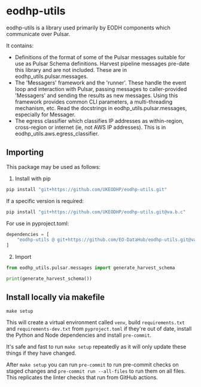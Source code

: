 # eodhp-utils

eodhp-utils is a library used primarily by EODH components which communicate over Pulsar.

It contains:

- Definitions of the format of some of the Pulsar messages suitable for use as Pulsar
  Schema definitions. Harvest pipeline messages pre-date this library and are not
  included. These are in eodhp_utils.pulsar.messages.
- The 'Messagers' framework and the 'runner'. These handle the event loop and interaction
  with Pulsar, passing messages to caller-provided 'Messagers' and sending the results
  as new messages. Using this framework provides common CLI parameters, a multi-threading
  mechanism, etc. Read the docstrings in eodhp_utils.pulsar.messages, especially for
  Messager.
- The egress classifier which classifies IP addresses as within-region, cross-region or
  internet (ie, not AWS IP addresses). This is in eodhp_utils.aws.egress_classifier.

## Importing

This package may be used as follows:

1. Install with pip

```bash
pip install "git+https://github.com/UKEODHP/eodhp-utils.git"
```

If a specific version is required:

```bash
pip install "git+https://github.com/UKEODHP/eodhp-utils.git@va.b.c"
```

For use in pyproject.toml:

```python
dependencies = [
    "eodhp-utils @ git+https://github.com/EO-DataHub/eodhp-utils.git@va.b.c",
]
```

2. Import

```python
from eodhp_utils.pulsar.messages import generate_harvest_schema

print(generate_harvest_schema())
```

## Install locally via makefile

```commandline
make setup
```

This will create a virtual environment called `venv`, build `requirements.txt` and
`requirements-dev.txt` from `pyproject.toml` if they're out of date, install the Python
and Node dependencies and install `pre-commit`.

It's safe and fast to run `make setup` repeatedly as it will only update these things if
they have changed.

After `make setup` you can run `pre-commit` to run pre-commit checks on staged changes and
`pre-commit run --all-files` to run them on all files. This replicates the linter checks that
run from GitHub actions.
